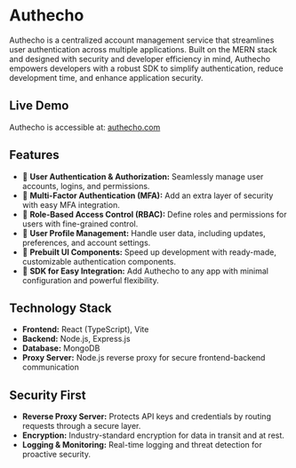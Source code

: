 # Authecho

Authecho is a centralized account management service that streamlines user authentication across multiple applications. Built on the MERN stack and designed with security and developer efficiency in mind, Authecho empowers developers with a robust SDK to simplify authentication, reduce development time, and enhance application security.

## Live Demo

Authecho is accessible at: [authecho.com](https://authecho.com)

## Features

- 🔐 **User Authentication & Authorization:** Seamlessly manage user accounts, logins, and permissions.
- 🔑 **Multi-Factor Authentication (MFA):** Add an extra layer of security with easy MFA integration.
- 🔖 **Role-Based Access Control (RBAC):** Define roles and permissions for users with fine-grained control.
- 👤 **User Profile Management:** Handle user data, including updates, preferences, and account settings.
- 📂 **Prebuilt UI Components:** Speed up development with ready-made, customizable authentication components.
- 🚀 **SDK for Easy Integration:** Add Authecho to any app with minimal configuration and powerful flexibility.

## Technology Stack

- **Frontend:** React (TypeScript), Vite
- **Backend:** Node.js, Express.js
- **Database:** MongoDB
- **Proxy Server:** Node.js reverse proxy for secure frontend-backend communication

## Security First

- **Reverse Proxy Server:** Protects API keys and credentials by routing requests through a secure layer.
- **Encryption:** Industry-standard encryption for data in transit and at rest.
- **Logging & Monitoring:** Real-time logging and threat detection for proactive security.

